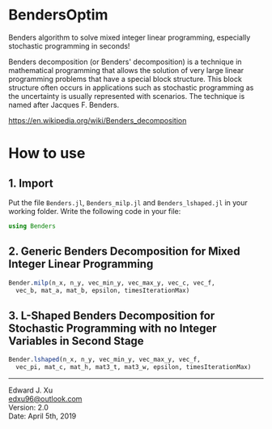 # BendersOptim
Benders algorithm to solve mixed integer linear programming, especially stochastic programming in seconds!

Benders decomposition (or Benders' decomposition) is a technique in mathematical programming that allows the solution of very large linear programming problems that have a special block structure. This block structure often occurs in applications such as stochastic programming as the uncertainty is usually represented with scenarios. The technique is named after Jacques F. Benders.

https://en.wikipedia.org/wiki/Benders_decomposition

# How to use

## 1. Import 

Put the file `Benders.jl`, `Benders_milp.jl` and `Benders_lshaped.jl` in your working folder. Write the following code in your file:  
```Julia
using Benders
```

## 2. Generic Benders Decomposition for Mixed Integer Linear Programming

```Julia
Bender.milp(n_x, n_y, vec_min_y, vec_max_y, vec_c, vec_f, 
  vec_b, mat_a, mat_b, epsilon, timesIterationMax)
```

## 3. L-Shaped Benders Decomposition for Stochastic Programming with no Integer Variables in Second Stage

```Julia
Bender.lshaped(n_x, n_y, vec_min_y, vec_max_y, vec_f, 
  vec_pi, mat_c, mat_h, mat3_t, mat3_w, epsilon, timesIterationMax)
```

***

Edward J. Xu  
edxu96@outlook.com  
Version: 2.0  
Date: April 5th, 2019

